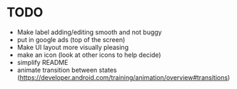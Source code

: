 # TODO

- Make label adding/editing smooth and not buggy
- put in google ads (top of the screen)
- Make UI layout more visually pleasing
- make an icon (look at other icons to help decide)
- simplify README
- animate transition between states (https://developer.android.com/training/animation/overview#transitions)